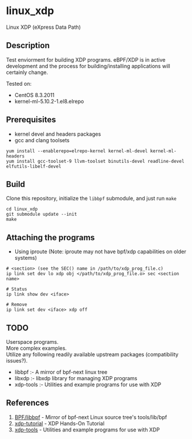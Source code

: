 # linux_xdp
Linux XDP (eXpress Data Path)

## Description
Test enviorment for building XDP programs. eBPF/XDP is in active development and the process for building/installing applications will certainly change.

Tested on:
- CentOS 8.3.2011
- kernel-ml-5.10.2-1.el8.elrepo

## Prerequisites
- kernel devel and headers packages
- gcc and clang toolsets
```
yum install --enablerepo=elrepo-kernel kernel-ml-devel kernel-ml-headers
yum install gcc-toolset-9 llvm-toolset binutils-devel readline-devel elfutils-libelf-devel
```

## Build
Clone this repository, initialize the `libbpf` submodule, and just run `make`
```
cd linux_xdp
git submodule update --init
make
```

## Attaching the programs
- Using iproute (Note: iproute may not have bpf/xdp capabilities on older systems)
```
# <section> (see the SEC() name in /path/to/xdp_prog_file.c)
ip link set dev lo xdp obj </path/to/xdp_prog_file.o> sec <section name>

# Status
ip link show dev <iface>

# Remove
ip link set dev <iface> xdp off
```

## TODO
Userspace programs.<br>
More complex examples.<br>
Utilize any following readily available upstream packages (compatibility issues?).<br>
  - libbpf :- A mirror of bpf-next linux tree
  - libxdp :- libxdp library for managing XDP programs
  - xdp-tools :- Utilities and example programs for use with XDP

## References
 1. [BPF/libbpf](https://github.com/libbpf/libbpf) - Mirror of bpf-next Linux source tree's tools/lib/bpf
 2. [xdp-tutorial](https://github.com/xdp-project/xdp-tutorial) - XDP Hands-On Tutorial
 3. [xdp-tools](https://github.com/xdp-project/xdp-tools) - Utilities and example programs for use with XDP

